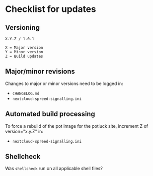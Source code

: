 # Checklist for updates

## Versioning
```
X.Y.Z / 1.0.1

X = Major version
Y = Minor version
Z = Build updates
```

## Major/minor revisions
Changes to major or minor versions need to be logged in:
* `CHANGELOG.md`
* `nextcloud-spreed-signalling.ini`

## Automated build processing
To force a rebuild of the pot image for the potluck site, increment Z of version="x.y.Z" in:
* `nextcloud-spreed-signalling.ini`

## Shellcheck
Was `shellcheck` run on all applicable shell files?

